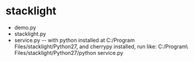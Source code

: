# stacklight
- demo.py
- stacklight.py
- service.py -- with python installed at C:/Program Files/stacklight/Python27, and cherrypy installed,
run like: C\:/Program\ Files/stacklight/Python27/python service.py
